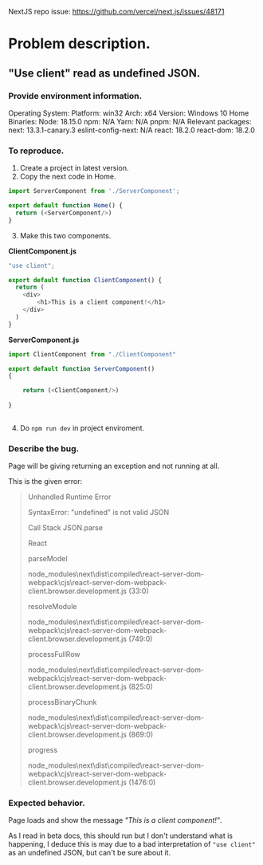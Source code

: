 NextJS repo issue: https://github.com/vercel/next.js/issues/48171

# Problem description.

## "Use client" read as undefined JSON.

### Provide environment information.

Operating System:
      Platform: win32
      Arch: x64
      Version: Windows 10 Home
    Binaries:
      Node: 18.15.0
      npm: N/A
      Yarn: N/A
      pnpm: N/A
    Relevant packages:
      next: 13.3.1-canary.3
      eslint-config-next: N/A
      react: 18.2.0
      react-dom: 18.2.0

### To reproduce.

1. Create a project in latest version.
2. Copy the next code in Home.
```javascript
import ServerComponent from './ServerComponent';

export default function Home() {
  return (<ServerComponent/>)
}
```
3. Make this two components.

**ClientComponent.js**
```javascript
"use client";

export default function ClientComponent() {
  return (
    <div>
        <h1>This is a client component!</h1>
    </div>
  )
}
```
**ServerComponent.js**
```javascript
import ClientComponent from "./ClientComponent"

export default function ServerComponent() 
{

    return (<ClientComponent/>)
        
}
 
```
4. Do `npm run dev` in project enviroment.

### Describe the bug.

Page will be giving returning an exception and not running at all. 

This is the given error:

> Unhandled Runtime Error
> 
> SyntaxError: "undefined" is not valid JSON
> 
> Call Stack JSON.parse <anonymous>
> 
> React
> 
> parseModel
>
> node_modules\next\dist\compiled\react-server-dom-webpack\cjs\react-server-dom-webpack-client.browser.development.js
> (33:0)
> 
> resolveModule
>
> node_modules\next\dist\compiled\react-server-dom-webpack\cjs\react-server-dom-webpack-client.browser.development.js
> (749:0)
> 
> processFullRow
>
> node_modules\next\dist\compiled\react-server-dom-webpack\cjs\react-server-dom-webpack-client.browser.development.js
> (825:0)
> 
> processBinaryChunk
>
> node_modules\next\dist\compiled\react-server-dom-webpack\cjs\react-server-dom-webpack-client.browser.development.js
> (869:0)
> 
> progress
>
> node_modules\next\dist\compiled\react-server-dom-webpack\cjs\react-server-dom-webpack-client.browser.development.js
> (1476:0)

### Expected behavior.

Page loads and show the message _"This is a client component!"_.

As I read in beta docs, this should run but I don't understand what is happening, I deduce this is may due to a bad interpretation of `"use client"` as an undefined JSON, but can't be sure about it.
